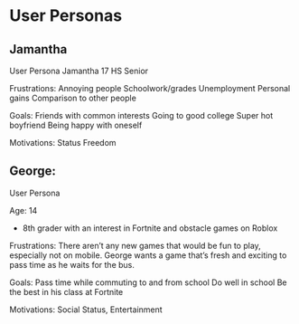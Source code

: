# User Personas
## Jamantha
User Persona
Jamantha
17
HS Senior 
 
Frustrations:
Annoying people
Schoolwork/grades
Unemployment
Personal gains
Comparison to other people
 
Goals:
Friends with common interests
Going to good college
Super hot boyfriend
Being happy with oneself
 
Motivations:
Status
Freedom


## George:
User Persona

Age: 14

- 8th grader with an interest in Fortnite and obstacle games on Roblox

Frustrations:
There aren’t any new games that would be fun to play, especially not on mobile. George wants a game that’s fresh and exciting to pass time as he waits for the bus.

Goals:
Pass time while commuting to and from school
Do well in school
Be the best in his class at Fortnite

Motivations: Social Status, Entertainment